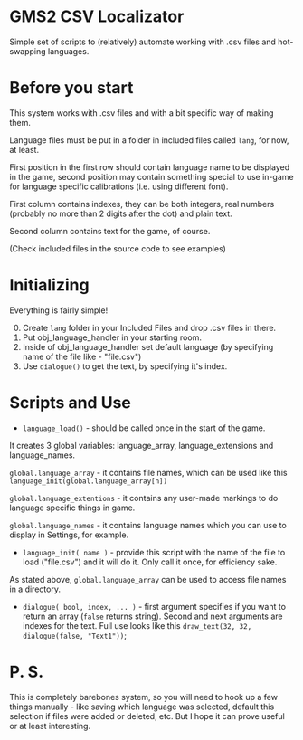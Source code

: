 # GMS2 CSV Localizator
Simple set of scripts to (relatively) automate working with .csv files and hot-swapping languages.

# Before you start
This system works with .csv files and with a bit specific way of making them. 

Language files must be put in a folder in included files called `lang`, for now, at least.

First position in the first row should contain language name to be displayed in the game, second position may contain something special to use in-game for language specific calibrations (i.e. using different font).

First column contains indexes, they can be both integers, real numbers (probably no more than 2 digits after the dot) and plain text.

Second column contains text for the game, of course.

(Check included files in the source code to see examples)

# Initializing
Everything is fairly simple!

0. Create `lang` folder in your Included Files and drop .csv files in there.
1. Put obj_language_handler in your starting room.
2. Inside of obj_language_handler set default language (by specifying name of the file like - "file.csv")
3. Use `dialogue()` to get the text, by specifying it's index.

# Scripts and Use

* `language_load()` - should be called once in the start of the game.

It creates 3 global variables: language_array, language_extensions and language_names.

`global.language_array` - it contains file names, which can be used like this `language_init(global.language_array[n])`

`global.language_extentions` - it contains any user-made markings to do language specific things in game.

`global.language_names` - it contains language names which you can use to display in Settings, for example.


* `language_init( name )` - provide this script with the name of the file to load ("file.csv") and it will do it. Only call it once, for efficiency sake.

As stated above, `global.language_array` can be used to access file names in a directory.


* `dialogue( bool, index, ... )` - first argument specifies if you want to return an array (`false` returns string). Second and next arguments are indexes for the text. Full use looks like this `draw_text(32, 32, dialogue(false, "Text1"))`;

# P. S.

This is completely barebones system, so you will need to hook up a few things manually - like saving which language was selected, default this selection if files were added or deleted, etc. But I hope it can prove useful or at least interesting.

